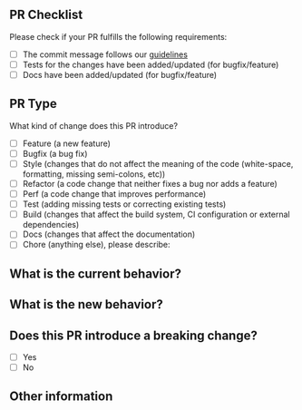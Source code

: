 ## PR Checklist

Please check if your PR fulfills the following requirements:

- [ ] The commit message follows our [guidelines](https://github.com/Sonia-corporation/sonia-discord/blob/master/CONTRIBUTING.md)
- [ ] Tests for the changes have been added/updated (for bugfix/feature)
- [ ] Docs have been added/updated (for bugfix/feature)

## PR Type

What kind of change does this PR introduce?

<!-- Please check the one that applies to this PR using "x". -->

- [ ] Feature (a new feature)
- [ ] Bugfix (a bug fix)
- [ ] Style (changes that do not affect the meaning of the code (white-space, formatting, missing semi-colons, etc))
- [ ] Refactor (a code change that neither fixes a bug nor adds a feature)
- [ ] Perf (a code change that improves performance)
- [ ] Test (adding missing tests or correcting existing tests)
- [ ] Build (changes that affect the build system, CI configuration or external dependencies)
- [ ] Docs (changes that affect the documentation)
- [ ] Chore (anything else), please describe:

## What is the current behavior?

<!-- Please describe the current behavior that you are modifying, or link to a relevant issue. -->

## What is the new behavior?

## Does this PR introduce a breaking change?

- [ ] Yes
- [ ] No

<!-- If this PR contains a breaking change, please describe the impact and migration path for existing applications below. -->

## Other information
